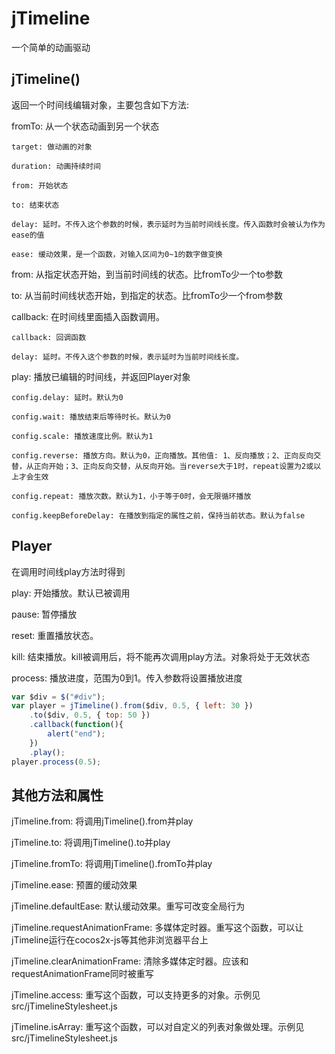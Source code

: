 # jTimeline
一个简单的动画驱动

## jTimeline()
返回一个时间线编辑对象，主要包含如下方法: 

fromTo: 从一个状态动画到另一个状态

	target: 做动画的对象

	duration: 动画持续时间

	from: 开始状态

	to: 结束状态

	delay: 延时。不传入这个参数的时候，表示延时为当前时间线长度。传入函数时会被认为作为ease的值

	ease: 缓动效果，是一个函数，对输入区间为0~1的数字做变换



from: 从指定状态开始，到当前时间线的状态。比fromTo少一个to参数



to: 从当前时间线状态开始，到指定的状态。比fromTo少一个from参数



callback: 在时间线里面插入函数调用。
	
	callback: 回调函数

	delay: 延时。不传入这个参数的时候，表示延时为当前时间线长度。



play: 播放已编辑的时间线，并返回Player对象

	config.delay: 延时。默认为0

	config.wait: 播放结束后等待时长。默认为0

	config.scale: 播放速度比例。默认为1

	config.reverse: 播放方向。默认为0，正向播放。其他值: 1、反向播放；2、正向反向交替，从正向开始；3、正向反向交替，从反向开始。当reverse大于1时，repeat设置为2或以上才会生效

	config.repeat: 播放次数。默认为1，小于等于0时，会无限循环播放

	config.keepBeforeDelay: 在播放到指定的属性之前，保持当前状态。默认为false



## Player
在调用时间线play方法时得到

play: 开始播放。默认已被调用

pause: 暂停播放

reset: 重置播放状态。

kill: 结束播放。kill被调用后，将不能再次调用play方法。对象将处于无效状态

process: 播放进度，范围为0到1。传入参数将设置播放进度


```javascript
var $div = $("#div");
var player = jTimeline().from($div, 0.5, { left: 30 })
	.to($div, 0.5, { top: 50 })
	.callback(function(){
		alert("end");
	})
	.play();
player.process(0.5);
```

## 其他方法和属性

jTimeline.from: 将调用jTimeline().from并play

jTimeline.to: 将调用jTimeline().to并play

jTimeline.fromTo: 将调用jTimeline().fromTo并play

jTimeline.ease: 预置的缓动效果

jTimeline.defaultEase: 默认缓动效果。重写可改变全局行为

jTimeline.requestAnimationFrame: 多媒体定时器。重写这个函数，可以让jTimeline运行在cocos2x-js等其他非浏览器平台上

jTimeline.clearAnimationFrame: 清除多媒体定时器。应该和requestAnimationFrame同时被重写

jTimeline.access: 重写这个函数，可以支持更多的对象。示例见src/jTimelineStylesheet.js

jTimeline.isArray: 重写这个函数，可以对自定义的列表对象做处理。示例见src/jTimelineStylesheet.js
